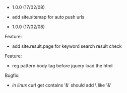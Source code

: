 - 1.0.0 (17/02/08)

- add site.sitemap for auto push urls

- 1.0.0 (17/02/08)

Feature:

- add site.result.page for keyword search result check


Feature:

- reg pattern body tag before jquery load the html

Bugfix:

- *in linux* curl get contains '&' should add \ like '\&'
